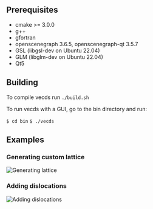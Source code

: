 ## Prerequisites

- cmake >= 3.0.0
- g++ 
- gfortran
- openscenegraph 3.6.5, openscenegraph-qt 3.5.7
- GSL (libgsl-dev on Ubuntu 22.04)
- GLM (libglm-dev on Ubuntu 22.04)
- Qt5

## Building

To compile vecds run `./build.sh`

To run vecds with a GUI, go to the bin directory and run:

`$ cd bin`
`$ ./vecds`

## Examples

### Generating custom lattice 

![](docs/generating_lattice.gif "Generating lattice")

### Adding dislocations

![](docs/dislocations.gif "Adding dislocations")

